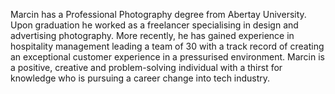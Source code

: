 Marcin has a Professional Photography degree from Abertay University. Upon graduation he worked as a freelancer specialising in design and advertising photography. More recently, he has gained experience in hospitality management leading a team of 30 with a track record of creating an exceptional customer experience in a pressurised environment.
Marcin is a positive, creative and problem-solving individual with a thirst for knowledge who is pursuing a career change into tech industry.
